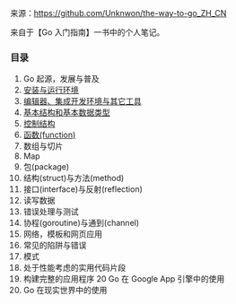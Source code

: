 来源：https://github.com/Unknwon/the-way-to-go_ZH_CN  

来自于【Go 入门指南】一书中的个人笔记。  

### 目录
1. Go 起源，发展与普及
2. [安装与运行环境](https://github.com/cpken/theWayToGoNote/tree/master/02)
3. [编辑器、集成开发环境与其它工具](https://github.com/cpken/theWayToGoNote/tree/master/03)
4. [基本结构和基本数据类型](https://github.com/cpken/theWayToGoNote/tree/master/04)
5. [控制结构](https://github.com/cpken/theWayToGoNote/tree/master/05)
6. [函数(function)](https://github.com/cpken/theWayToGoNote/tree/master/05)
7. 数组与切片
8. Map
9. 包(package)
10. 结构(struct)与方法(method)
11. 接口(interface)与反射(reflection)
12. 读写数据
13. 错误处理与测试
14. 协程(goroutine)与通到(channel)
15. 网络，模板和网页应用
16. 常见的陷阱与错误
17. 模式
18. 处于性能考虑的实用代码片段
19. 构建完整的应用程序
20 Go 在 Google App 引擎中的使用
21. Go 在现实世界中的使用
